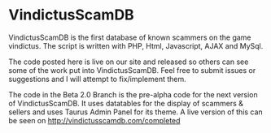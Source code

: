 # VindictusScamDB
VindictusScamDB is the first database of known scammers on the game vindictus. The script is written with PHP, Html, Javascript, AJAX and MySql.

The code posted here is live on our site and released so others can see some of the work put into VindictusScamDB. Feel free to submit issues or suggestions and I will attempt to fix/implement them.

The code in the Beta 2.0 Branch is the pre-alpha code for the next version of VindictusScamDB. It uses datatables for the display of scammers & sellers and uses Taurus Admin Panel for its theme. A live version of this can be seen on http://vindictusscamdb.com/completed
